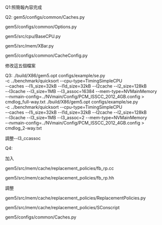 Q1:照簡報內容完成

Q2:
gem5/configs/common/Caches.py

gem5/configs/common/Options.py

gem5/src/cpu/BaseCPU.py

gem5/src/mem/XBar.py

gem5/configs/common/CacheConfig.py

修改這五個檔案


Q3:
./build/X86/gem5.opt configs/example/se.py \
-c ../benchmark/quicksort --cpu-type=TimingSimpleCPU \
--caches --l1i_size=32kB --l1d_size=32kB --l2cache --l2_size=128kB \
--l3cache --l3_size=1MB --l3_assoc=16384 --mem-type=NVMainMemory \
--nvmain-config=../NVmain/Config/PCM_ISSCC_2012_4GB.config > cmdlog_full-way.txt
./build/X86/gem5.opt configs/example/se.py \
-c ../benchmark/quicksort --cpu-type=TimingSimpleCPU \
--caches --l1i_size=32kB --l1d_size=32kB --l2cache --l2_size=128kB \
--l3cache --l3_size=1MB --l3_assoc=2 --mem-type=NVMainMemory \
--nvmain-config=../NVmain/Config/PCM_ISSCC_2012_4GB.config > cmdlog_2-way.txt

調整--l3_ccassoc

Q4:

加入

gem5/src/mem/cache/replacement_policies/fb_rp.cc

gem5/src/mem/cache/replacement_policies/fb_rp.hh

調整

gem5/src/mem/cache/replacement_policies/ReplacementPolicies.py

gem5/src/mem/cache/replacement_policies/SConscript

gem5/configs/common/Caches.py
